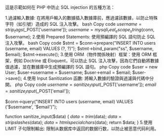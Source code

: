 這是示範如何在 PHP 中防止 SQL injection 的五種方法：

1.過濾輸入數據: 在將用戶輸入的數據插入數據庫前，應過濾該數據，以防止特殊字符（如引號）造成的 SQL 注入攻擊。
bash
Copy code
$username = strip_tags($_POST['username']);
$username = mysqli_real_escape_string($conn, $username);
2.使用 Prepared Statements: 使用預編譯的 SQL 語句防止 SQL 注入攻擊。
bash
Copy code
$stmt = $conn->prepare("INSERT INTO users (username, email) VALUES (?, ?)");
$stmt->bind_param("ss", $username, $email);
$stmt->execute();
3.使用 ORM（物件關係映射）框架：使用 ORM 框架，例如 Doctrine 或 Eloquent，可以防止 SQL 注入攻擊，因為它們自動將數據值過濾，並在數據庫中生成預編譯的 SQL 語句。
php
Copy code
$user = new User;
$user->username = $username;
$user->email = $email;
$user->save();
4.使用 Input Sanitization 函數: 將輸入數據的驗證與過濾與代碼中分開。
php
Copy code
$username = sanitize_input($_POST['username']);
$email = sanitize_input($_POST['email']);

$conn->query("INSERT INTO users (username, email) VALUES ('$username', '$email')");

function sanitize_input($data) {
  $data = trim($data);
  $data = stripslashes($data);
  $data = htmlspecialchars($data);
  return $data;
}
5.使用 LIMIT 子句限制輸出: 限制从数据库中返回的数据行数，以防止被恶意代码利用。